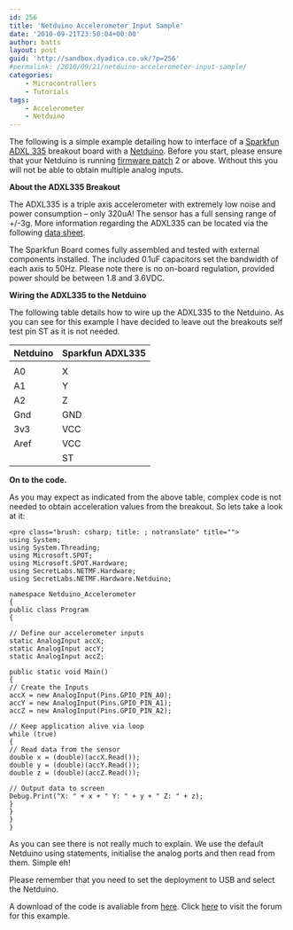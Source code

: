 ```yaml
---
id: 256
title: 'Netduino Accelerometer Input Sample'
date: '2010-09-21T23:50:04+00:00'
author: batts
layout: post
guid: 'http://sandbox.dyadica.co.uk/?p=256'
#permalink: /2010/09/21/netduino-accelerometer-input-sample/
categories:
    - Microcontrollers
    - Tutorials
tags:
    - Accelerometer
    - Netduino
---
```


The following is a simple example detailing how to interface of a [Sparkfun ADXL 335](http://www.sparkfun.com/commerce/product_info.php?products_id=9269 "Sparkfun ADXL335") breakout board with a [Netduino](http://netduino.com/ "netduino.com"). Before you start, please ensure that your Netduino is running [firmware patch](http://forums.netduino.com/index.php?/topic/480-netduino-firmware-v410-patch-4/ "Netduino firmware patch") 2 or above. Without this you will not be able to obtain multiple analog inputs.

**About the ADXL335 Breakout**

The ADXL335 is a triple axis accelerometer with extremely low noise and power consumption – only 320uA! The sensor has a full sensing range of +/-3g. More information regarding the ADXL335 can be located via the following [data sheet](http://www.sparkfun.com/datasheets/Components/SMD/adxl335.pdf "ADXL335 Data Sheet - Sparkfun").

The Sparkfun Board comes fully assembled and tested with external components installed. The included 0.1uF capacitors set the bandwidth of each axis to 50Hz. Please note there is no on-board regulation, provided power should be between 1.8 and 3.6VDC.

**Wiring the ADXL335 to the Netduino**

The following table details how to wire up the ADXL335 to the Netduino. As you can see for this example I have decided to leave out the breakouts self test pin ST as it is not needed.

| **Netduino** | **Sparkfun ADXL335** |
|---|---|
|  |  |
| A0 | X |
| A1 | Y |
| A2 | Z |
| Gnd | GND |
| 3v3 | VCC |
| Aref | VCC |
|  | ST |

**On to the code.**

As you may expect as indicated from the above table, complex code is not needed to obtain acceleration values from the breakout. So lets take a look at it:

```
<pre class="brush: csharp; title: ; notranslate" title="">
using System;
using System.Threading;
using Microsoft.SPOT;
using Microsoft.SPOT.Hardware;
using SecretLabs.NETMF.Hardware;
using SecretLabs.NETMF.Hardware.Netduino;

namespace Netduino_Accelerometer
{
public class Program
{

// Define our accelerometer inputs
static AnalogInput accX;
static AnalogInput accY;
static AnalogInput accZ;

public static void Main()
{
// Create the Inputs
accX = new AnalogInput(Pins.GPIO_PIN_A0);
accY = new AnalogInput(Pins.GPIO_PIN_A1);
accZ = new AnalogInput(Pins.GPIO_PIN_A2);

// Keep application alive via loop
while (true)
{
// Read data from the sensor
double x = (double)(accX.Read());
double y = (double)(accY.Read());
double z = (double)(accZ.Read());

// Output data to screen
Debug.Print("X: " + x + " Y: " + y + " Z: " + z);
}
}
}
}

```

As you can see there is not really much to explain. We use the default Netduino using statements, initialise the analog ports and then read from them. Simple eh!

Please remember that you need to set the deployment to USB and select the Netduino.

A download of the code is avaliable from [here](http://www.dyadica.net/wp-content/uploads/2010/10/Netduino_Accelerometer.zip "Netduino Accelerometer Sample"). Click [here](http://www.dyadica.net/forums/forum.php?id=7 "Forum for this posting") to visit the forum for this example.
